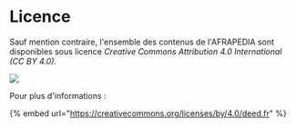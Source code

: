 # Licence

Sauf mention contraire, l'ensemble des contenus de l'AFRAPEDIA sont disponibles sous licence _Creative Commons Attribution 4.0 International (CC BY 4.0)._

![](../.gitbook/assets/cc\_by.png)

Pour plus d'informations :

{% embed url="https://creativecommons.org/licenses/by/4.0/deed.fr" %}

